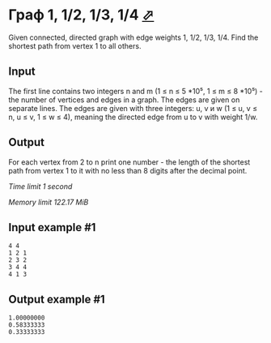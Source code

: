 # Граф 1, 1/2, 1/3, 1/4 [⬀](https://www.e-olymp.com/en/contests/9208/problems/80038)

Given connected, directed graph with edge weights 1, 1/2, 1/3, 1/4. Find the shortest path from vertex 1 to all others.

## Input

The first line contains two integers n and m (1 ≤ n ≤ 5 *10⁵, 1 ≤ m ≤ 8 *10⁵) - the number of vertices and edges in a graph. The edges are given on separate lines. The edges are given with three integers: u, v и w (1 ≤ u, v ≤ n, u ≤ v, 1 ≤ w ≤ 4), meaning the directed edge from u to v with weight 1/w.

## Output

For each vertex from 2 to n print one number - the length of the shortest path from vertex 1 to it with no less than 8 digits after the decimal point.

_Time limit 1 second_

_Memory limit 122.17 MiB_

## Input example #1
```
4 4
1 2 1
2 3 2
3 4 4
4 1 3
```

## Output example #1
```
1.00000000
0.58333333
0.33333333
```
